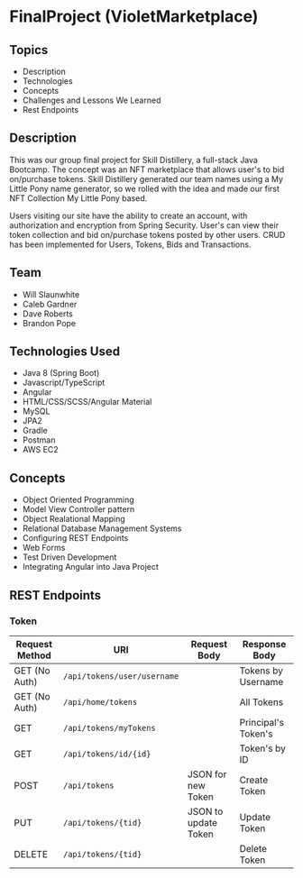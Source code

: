 # FinalProject (VioletMarketplace)

## Topics
  - Description
  - Technologies
  - Concepts
  - Challenges and Lessons We Learned
  - Rest Endpoints
  <!-- - How to Run -->

## Description

This was our group final project for Skill Distillery, a full-stack Java Bootcamp. The concept was
an NFT marketplace that allows user's to bid on/purchase tokens. Skill Distillery generated our
team names using a My Little Pony name generator, so we rolled with the idea and made our first
NFT Collection My Little Pony based.

Users visiting our site have the ability to create an account, with authorization and encryption
from Spring Security. User's can view their token collection and bid on/purchase tokens posted by
other users. CRUD has been implemented for Users, Tokens, Bids and Transactions.  
<!--  Move to LESSONS LEARNED
    - VioletMarketplace is a full-stack Java(Spring Boot)/Angular project that allows users to create and trade NFTs. Going into this (Nov '21), I didn't know what NFTs were. Throughout the course of this project I learned a ton about NFTs and Web3 technology in general.
     Need more details about how a user can interact with the website  -->

## Team

  - Will Slaunwhite
  - Caleb Gardner
  - Dave Roberts
  - Brandon Pope

## Technologies Used

  - Java 8 (Spring Boot)
  - Javascript/TypeScript
  - Angular
  - HTML/CSS/SCSS/Angular Material
  - MySQL
  - JPA2
  - Gradle
  - Postman
  - AWS EC2

## Concepts

  - Object Oriented Programming
  - Model View Controller pattern
  - Object Realational Mapping
  - Relational Database Management Systems
  - Configuring REST Endpoints
  - Web Forms
  - Test Driven Development
  - Integrating Angular into Java Project
<!-- OOP, MVC Pattern, Web Forms, Proof of Work, DBMS, ORM, Encryption and Authorization, Configuring REST Endpoints, Integrating Angular frontend, CRUD, dependency management, Test Driven Development, -->

<!-- ## Challenges and Lessons Learned  -->


## REST Endpoints

### Token


| Request Method | URI                         | Request Body         | Response Body       |
|----------------|-----------------------------|----------------------|---------------------|
| GET  (No Auth) | `/api/tokens/user/username` |                      | Tokens by Username  |
| GET  (No Auth) | `/api/home/tokens`          |                      | All Tokens          |
| GET            | `/api/tokens/myTokens`      |                      | Principal's Token's |
| GET            | `/api/tokens/id/{id}`       |                      | Token's by ID       |
| POST           | `/api/tokens`               | JSON for new Token   | Create Token        |
| PUT            | `/api/tokens/{tid}`         | JSON to update Token | Update Token        |
| DELETE         | `/api/tokens/{tid}`         |                      | Delete Token        |

<!--
# Final Project

- [Toon Throwback](#final-project)
  - [Description](#description)
  - [Technologies](#technologies)
  - [Concepts](#concepts)
  - [Auth Rest Endpoints](#rest-endpoints-auth)
  - [Cartoon Rest Endpoints](#rest-endpoints-cartoon)
  - [Comment Rest Endpoints](#rest-endpoints-comment)
  - [Fact Rest Endpoints](#rest-endpoints-fact)
  - [Media Rest Endpoints](#rest-endpoints-media)
  - [Merchandise Rest Endpoints](#rest-endpoints-merchandise)
  - [Trivia Rest Endpoints](#rest-endpoints-trivia)
  - [User Rest Endpoints](#rest-endpoints-user)
  - [Lessons Learned](#lessons-learned)



## EC2 URL

http://18.144.181.105:8080/ToonThrowback/#/home



## Description

This is a full stack group project that implements full CRUD for a user and their respective media and merchandise uploads to the site as well as a search bar to look up nostalgia inducing cartoons of the 90s/early 00s by keyword.



- [Back to Top](#final-project)



- [Back to Top](#final-project)



# Concepts

-   Try/Catch Statements and Exceptions
-   Request Mapping (Get, Post, Delete, Put)
-   Object Oriented Programming (Abstraction, Polymorphism, Inheritance, Encapsulation)
-   Interfaces
-   Web Forms
-   Services
-   Controllers
-   Entities
-   Database extraction with Repository
-   Encryption and Authorization



- [Back to Top](#final-project)

